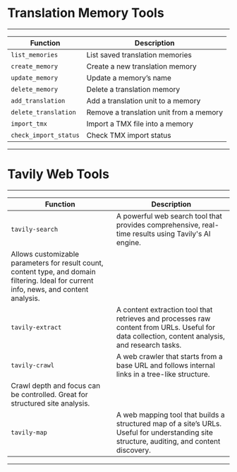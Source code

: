 # Translation Memory Tools

---

| Function                | Description                               |
|------------------------|-------------------------------------------|
| `list_memories`       | List saved translation memories           |
| `create_memory`       | Create a new translation memory           |
| `update_memory`       | Update a memory’s name                    |
| `delete_memory`       | Delete a translation memory               |
| `add_translation`     | Add a translation unit to a memory        |
| `delete_translation`  | Remove a translation unit from a memory   |
| `import_tmx`          | Import a TMX file into a memory           |
| `check_import_status` | Check TMX import status                   |

---













# Tavily Web Tools

---

| Function         | Description                                                                                          |
|------------------|------------------------------------------------------------------------------------------------------|
| `tavily-search`  | A powerful web search tool that provides comprehensive, real-time results using Tavily's AI engine. 
Allows customizable parameters for result count,   content type, and domain filtering. Ideal for current info, news, and content analysis. |
| `tavily-extract` | A content extraction tool that retrieves and processes raw content from URLs. Useful for data collection, content analysis, and research tasks. |
| `tavily-crawl`   | A web crawler that starts from a base URL and follows internal links in a tree-like structure.
 Crawl depth and focus can be controlled. Great for structured site analysis. |
| `tavily-map`     | A web mapping tool that builds a structured map of a site’s URLs. Useful for understanding site structure, auditing, and content discovery. |

---
